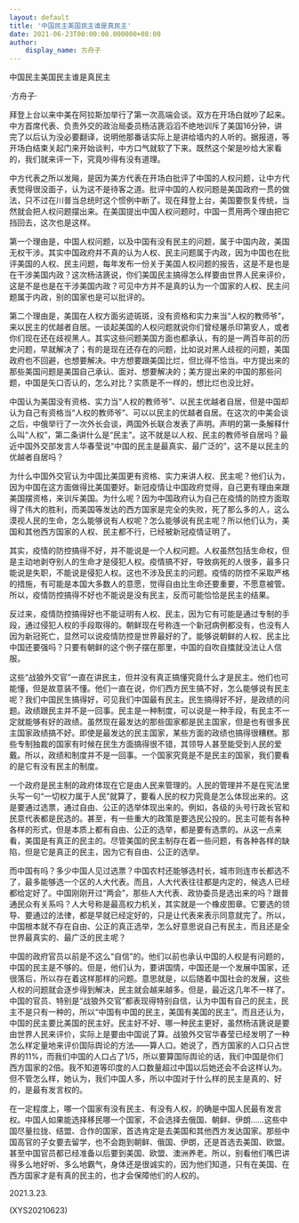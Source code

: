 ```yaml
---
layout: default
title: '中国民主美国民主谁是真民主'
date: 2021-06-23T00:00:00.000000+08:00
author:
    display_name: 方舟子
---
```


中国民主美国民主谁是真民主

·方舟子·

拜登上台以来中美在阿拉斯加举行了第一次高端会谈。双方在开场白就吵了起来。中方首席代表、负责外交的政治局委员杨洁篪滔滔不绝地训斥了美国16分钟，讲完了以后认为没必要翻译，说明他那番话实际上是讲给墙内的人听的。据报道，等开场白结束关起门来开始谈判，中方口气就软了下来。既然这个架是吵给大家看的，我们就来评一下，究竟吵得有没有道理。

中方代表之所以发飚，是因为美方代表在开场白批评了中国的人权问题，让中方代表觉得很没面子，认为这不是待客之道。批评中国的人权问题是美国政府一贯的做法，只不过在川普当总统时这个惯例中断了。现在拜登上台，美国要恢复传统，当然就会把人权问题摆出来。在美国提出中国人权问题时，中国一贯用两个理由把它挡回去，这次也是这样。

第一个理由是，中国人权问题，以及中国有没有民主的问题，属于中国内政，美国无权干涉。其实中国政府并不真的认为人权、民主问题属于内政，因为中国也在批评美国的人权、民主问题，每年发布一份关于美国人权问题的报告，这是不是也是在干涉美国内政？这次杨洁篪说，你们美国民主搞得怎么样要由世界人民来评价，这是不是也是在干涉美国内政？可见中方并不是真的认为一个国家的人权、民主问题属于内政，别的国家也是可以批评的。

第二个理由是，美国在人权方面劣迹斑斑，没有资格和实力来当“人权的教师爷”，来以民主的优越者自居。一谈起美国的人权问题就说你们曾经屠杀印第安人，或者你们现在还在歧视黑人。其实这些问题美国方面也都承认，有的是一两百年前的历史问题，早就解决了；有的是现在还存在的问题，比如说对黑人歧视的问题，美国政府也不回避，也想要解决。中方想要跟美国比烂，但比得不恰当。中方提出来的那些美国问题是美国自己承认、面对、想要解决的；美方提出来的中国的那些问题，中国是矢口否认的，怎么对比？实质是不一样的，想比烂也没比好。

中国认为美国没有资格、实力当“人权的教师爷”、以民主优越者自居，但是中国却认为自己有资格当“人权的教师爷”、可以以民主的优越者自居。在这次的中美会谈之后，中俄举行了一次外长会谈，两国外长联合发表了声明。声明的第一条解释什么叫“人权”，第二条讲什么是“民主”。这不就是以人权、民主的教师爷自居吗？最近中国外交部发言人华春莹说“中国的民主是最真实、最广泛的”，这不是以民主的优越者自居吗？

为什么中国外交官认为中国比美国更有资格、实力来讲人权、民主呢？他们认为，因为中国在这方面做得比美国要好。新冠疫情让中国政府觉得，自己更有理由来跟美国摆资格，来训斥美国。为什么呢？因为中国政府认为自己在疫情的防控方面取得了伟大的胜利，而美国等发达的西方国家是完全的失败，死了那么多的人，这么漠视人民的生命，怎么能够说有人权呢？怎么能够说有民主呢？所以他们认为，美国和其他西方国家的人权、民主都不行，已经被新冠疫情证明了。

其实，疫情的防控搞得不好，并不能说是一个人权问题。人权虽然包括生命权，但是主动地剥夺别人的生命才是侵犯人权。疫情搞不好，导致病死的人很多，最多只能说是失职，不能说是侵犯人权。这也不涉及民主的问题。疫情的防控不采取严格的措施，有可能是本国大多数人的意愿，觉得自由比生命还要重要，不愿意被管。所以，疫情防控搞得不好也不能说是没有民主，反而可能恰恰是民主的结果。

反过来，疫情防控搞得好也不能证明有人权、民主，因为它有可能是通过专制的手段，通过侵犯人权的手段取得的。朝鲜现在号称连一个新冠病例都没有，也没有人因为新冠死亡，显然可以说疫情防控是世界最好的了。能够说朝鲜的人权、民主比中国还要强吗？只要有朝鲜的这个例子摆在那里，中国的自吹自擂就没法让人信服。

这些“战狼外交官”一直在讲民主，但并没有真正搞懂究竟什么才是民主。他们也可能懂，但是故意装不懂。他们一直在说，你们西方民生搞不好，怎么能够说有民主呢？我们中国民生搞得好，可见我们中国最有民主。民生搞得好不好，是政绩的问题。政绩跟民主并不是一回事。民主是一种制度，可以说是一种手段，有民主不一定就能够有好的政绩。虽然现在最发达的那些国家都是民主国家，但是也有很多民主国家政绩搞不好。即使是最发达的民主国家，某些方面的政绩也搞得很糟糕。那些专制独裁的国家有时候在民生方面搞得很不错，其领导人甚至能受到人民的爱戴。所以，政绩和制度并不是一回事。一个国家究竟是不是民主的国家，我们要看的是它有没有民主的制度。

一个政府是民主制的政府体现在它是由人民来管理的。人民的管理并不是在宪法里头写一句“一切权力属于人民”就算了，要看人民的权力究竟是怎么体现出来的。这是要通过选票，通过自由、公正的选举体现出来的。例如，各级的头号行政长官和民意代表都是民选的。甚至，有一些重大的政策是要选民公投的。民主可能有各种各样的形式，但是本质上都有自由、公正的选举，都是要有选票的。从这一点来看，美国是有真正的民主的。尽管美国的民主制存在着一些问题，有各种各样的缺陷，但是它是真正的民主，因为它有自由、公正的选举。

而中国有吗？多少中国人见过选票？中国农村还能够选村长，城市则连市长都选不了，最多能够选一个区的人大代表。而且，人大代表往往都是内定的，候选人已经都给定好了。中国刚刚开过“两会”，那些人大代表、政协委员是选出来的吗？跟普通民众有关系吗？人大号称是最高权力机关，其实就是一个橡皮图章。它要选的领导、要通过的法律，都是早就已经定好的，只是让代表来表示同意就完了。所以，中国根本就不存在自由、公正的真正选举，怎么好意思说自己有民主，而且还是全世界最真实的、最广泛的民主呢？

中国的政府官员以前是不这么“自信”的。他们以前也承认中国的人权是有问题的，中国的民主是不够的。但是，他们认为，要讲国情，中国还是一个发展中国家，还很落后，所以存在着这样那样的问题。意思就是，以后随着中国社会的发展，这些人权的问题就会逐步得到解决，民主就会越来越多。但是，最近这几年不一样了。中国的官员、特别是“战狼外交官”都表现得特别自信，认为中国有自己的民主，民主不是只有一种的，所以“中国有中国的民主，美国有美国的民主”。而且还认为，中国的民主要比美国的民主好。民主好不好、哪一种民主更好，虽然杨洁篪说是要由世界人民来评价，实际上是要由中国说了算。战狼外交官华春莹已经发明了一种怎么样定量地来评价国际舆论的方法——算人口。她说了，西方国家的人口只占世界的11%，而我们中国的人口占了1/5，所以要算国际舆论的话，我们中国是你们西方国家的2倍。我不知道等印度的人口数量超过中国以后她还会不会这样认为。但不管怎么样，她认为，我们中国人多，所以中国对于什么样的民主是真的、好的，是最有发言权的。

在一定程度上，哪一个国家有没有民主、有没有人权，的确是中国人民最有发言权。中国人如果能选择移民哪一个国家，不会选择去俄国、朝鲜、伊朗……这些中国尽量拉拢、结盟、合作的国家，首选肯定是去美国和其他西方发达国家。那些中国高官的子女要去留学，也不会跑到朝鲜、俄国、伊朗，还是首选去美国、欧盟。甚至中国官员都已经准备以后要到美国、欧盟、澳洲养老。所以，别看他们嘴巴讲得多么地好听、多么地霸气，身体还是很诚实的，因为他们知道，只有在美国、在西方国家才是有真的民主的，也才会保障他们的人权的。

2021.3.23.

(XYS20210623)

